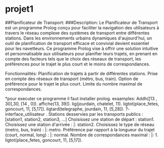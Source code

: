 # projet1
##Planificateur de Transport:
###Description:
Le Planificateur de Transport est un programme Prolog conçu pour faciliter la navigation des utilisateurs à travers le réseau complexe des systèmes de transport entre différentes stations. Dans les environnements urbains dynamiques d'aujourd'hui, un outil de planification de transport efficace et convivial devient essentiel pour les navetteurs. Ce programme Prolog vise à offrir une solution intuitive et personnalisable aux utilisateurs pour planifier leurs trajets, en prenant en compte des facteurs tels que le choix des réseaux de transport, les préférences pour le trajet le plus court et le moins de correspondances.

Fonctionnalités:
Planification de trajets à partir de différentes stations.
Prise en compte des réseaux de transport (métro, bus, train).
Option de préférence pour le trajet le plus court.
Limite du nombre maximal de correspondances.

*pour executer ce programme il faut installer prolog. 
exaamples:
Addh([13 , 30],30, [14 , 0]).
affiche(13, 39]).
lig(jourdain, chatelet, 11).
ligtot(place_fetes, goncourt, 11, [5,17]).
ligtard(telegraphe, jourdain, 11, [5,28]).
?- interface_utilisateur .
Stations desservies par les transports publics :
[station1, station2, station3, ...]
Choisissez une station de départ : station1.
Choisissez une station d'arrivée : |: station2.
Choisissez le type de réseau (metro, bus, train) : |: metro.
Préférence par rapport à la longueur du trajet (court, normal, long) : |: normal.
Nombre de correspondances maximal : |: 1.
ligtot(place_fetes, goncourt, 11, [5,17]).
